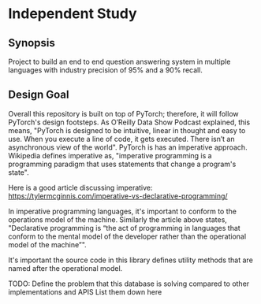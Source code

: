 # Independent Study

## Synopsis

Project to build an end to end question answering system in multiple languages with industry precision of 95% and a 90% recall. 

## Design Goal

Overall this repository is built on top of PyTorch; therefore, it will follow PyTorch's design footsteps. As O’Reilly Data Show Podcast explained, this means, "PyTorch is designed to be intuitive, linear in thought and easy to use. When you execute a line of code, it gets executed. There isn’t an asynchronous view of the world". PyTorch is has an imperative approach. Wikipedia defines imperative as, "imperative programming is a programming paradigm that uses statements that change a program's state". 

Here is a good article discussing imperative: https://tylermcginnis.com/imperative-vs-declarative-programming/ 

In imperative programming languages, it's important to conform to the operations model of the machine. Similarly the article above states, "Declarative programming is “the act of programming in languages that conform to the mental model of the developer rather than the operational model of the machine”".

It's important the source code in this library defines utility methods that are named after the operational model.

TODO: Define the problem that this database is solving compared to other implementations and APIS
List them down here